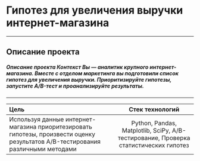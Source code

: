 # Гипотез для увеличения выручки интернет-магазина
-----------------------------------------------------------------------------------------------------------------------------------------------------------------------
## Описание проекта
#####  Описание проекта Контекст Вы — аналитик крупного интернет-магазина. Вместе с отделом маркетинга вы подготовили список гипотез для увеличения выручки. Приоритизируйте гипотезы, запустите A/B-тест и проанализируйте результаты.
-----------------------------------------------------------------------------------------------------------------------------------------------------------------------

| Цель |  Стек технологий |
| :-------------------- |:---------------------------:|
| Используя данные интернет-магазина приоритезировать гипотезы, произвести оценку результатов A/B-тестирования различными методами | Python, Pandas, Matplotlib, SciPy, A/B-тестирование, Проверка статистических гипотез |






